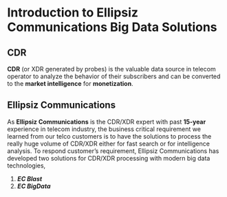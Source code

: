 # Introduction to Ellipsiz Communications Big Data Solutions

## CDR
**CDR** (or XDR generated by probes) is the valuable data source in telecom operator to analyze the behavior of their subscribers and can be converted to the **market intelligence** for **monetization**.

## Ellipsiz Communications
As **Ellipsiz Communications** is the CDR/XDR expert with past **15-year** experience in telecom industry, the business critical requirement we learned from our telco customers is to have the solutions to process the really huge volume of CDR/XDR either for fast search or for intelligence analysis. To respond customer’s requirement, Ellipsiz Communications has developed two solutions for CDR/XDR processing with modern big data technologies, 
1. _**EC Blast**_
2. _**EC BigData**_
